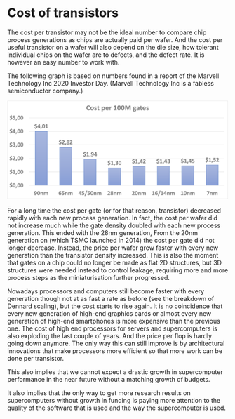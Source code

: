 # Cost of transistors

The cost per transistor may not be the ideal number to compare chip process generations
as chips are actually paid per wafer. And the cost per useful transistor on a wafer will
also depend on the die size, how tolerant individual chips on the wafer are to defects,
and the defect rate. It is however an easy number to work with.

The following graph is based on numbers found in a report of the Marvell Technology Inc 2020 Investor Day. 
(Marvell Technology Inc is a fabless semiconductor company.)

![Cost per 100M gates](../img/C05_S03_01_cost_transistor.png)

For a long time the cost per gate (or for that reason, transistor) decreased rapidly with each 
new process generation. In fact, the cost per wafer did not increase much while the
gate density doubled with each new process generation. This ended with the 28nm
generation, From the 20nm generation on (which TSMC launched in 2014) the cost
per gate did not longer decrease. Instead, the price per wafer grew 
faster with every new generation than the transistor density increased.
This is also the moment that gates on a chip could no longer be made as
flat 2D structures, but 3D structures were needed instead to control leakage,
requiring more and more process steps as the miniaturisation further progressed.

Nowadays processors and computers still become faster with every generation though
not at as fast a rate as before (see the breakdown of Dennard scaling), but the cost
starts to rise again. It is no coincidence that every new generation of high-end
graphics cards or almost every new generation of high-end smartphones is more 
expensive than the previous one. The cost of high end processors for servers and
supercomputers is also exploding the last couple of years. And the price per flop
is hardly going down anymore. The only way this can still improve is by 
architectural innovations that make processors more efficient so that more work
can be done per transistor.

This also implies that we cannot expect a drastic growth in supercomputer performance
in the near future without a matching growth of budgets. 

It also implies that the only way to get more research results on supercomputers
without growth in funding is paying more attention to the quality of the software
that is used and the way the supercomputer is used.

